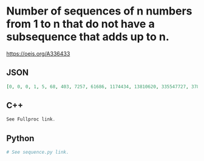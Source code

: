 # Number of sequences of n numbers from 1 to n that do not have a subsequence that adds up to n\.
https://oeis.org/A336433
## JSON
```JSON
[0, 0, 0, 1, 5, 68, 403, 7257, 61686, 1174434, 13810620, 335547727, 3783688286, 124486381056, 1935430229612, 55798127869680, 1058567311736669, 39819079382937334, 717447490866241055, 32064848897165970340, 666062878027691348450, 28916070816360797805534]
```
## C++
```C++
See Fullproc link.
```
## Python
```Python
# See sequence.py link.
```
